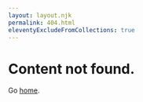 ```yaml
---
layout: layout.njk
permalink: 404.html
eleventyExcludeFromCollections: true
---
```


# Content not found.

Go <a href="{{ '/' | url }}">home</a>.
